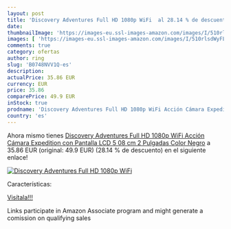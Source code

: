 ```yaml
---
layout: post
title: 'Discovery Adventures Full HD 1080p WiFi  al 28.14 % de descuento'
date: 
thumbnailImage: 'https://images-eu.ssl-images-amazon.com/images/I/510rlsdWyFL._SL200_.jpg'
images: [ 'https://images-eu.ssl-images-amazon.com/images/I/510rlsdWyFL._SL200_.jpg' ]
comments: true
category: ofertas
author: ring
slug: 'B0748NVV1Q-es'
description:
actualPrice: 35.86 EUR
currency: EUR
price: 35.86
comparePrice: 49.9 EUR
inStock: true
prodname: 'Discovery Adventures Full HD 1080p WiFi Acción Cámara Expedition con Pantalla LCD  5 08 cm  2 Pulgadas   Color Negro'
country: 'es'
---
```


Ahora mismo tienes [Discovery Adventures Full HD 1080p WiFi Acción Cámara Expedition con Pantalla LCD  5 08 cm  2 Pulgadas   Color Negro](https://www.amazon.es/dp/B0748NVV1Q/?tag=tolees-21) a 35.86 EUR (original: 49.9 EUR) (28.14 %  de descuento) en el siguiente enlace!

[![Discovery Adventures Full HD 1080p WiFi ](https://images-eu.ssl-images-amazon.com/images/I/510rlsdWyFL._SL200_.jpg)](https://www.amazon.es/dp/B0748NVV1Q/?tag=tolees-21)

Características:


[Visítala!!!](https://www.amazon.es/dp/B0748NVV1Q/?tag=tolees-21)

Links participate in Amazon Associate program and might generate a comission on qualifying sales
